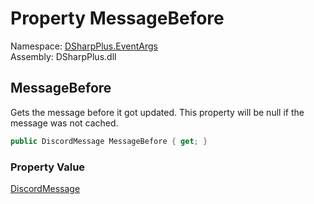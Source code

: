 # Property MessageBefore

Namespace: [DSharpPlus.EventArgs](DSharpPlus.EventArgs.md)  
Assembly: DSharpPlus.dll

## <a id="DSharpPlus_EventArgs_MessageUpdateEventArgs_MessageBefore"></a>MessageBefore

Gets the message before it got updated. This property will be null if the message was not cached.

```csharp
public DiscordMessage MessageBefore { get; }
```

### Property Value

[DiscordMessage](DSharpPlus.Entities.DiscordMessage.md)


